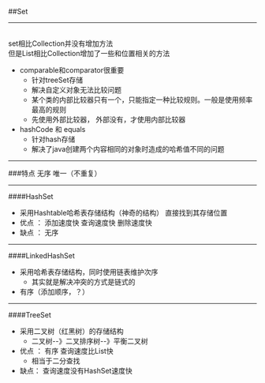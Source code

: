 ##Set
***
\
set相比Collection并没有增加方法
<br>但是List相比Collection增加了一些和位置相关的方法
* comparable和comparator很重要
    * 针对treeSet存储
    * 解决自定义对象无法比较问题
    * 某个类的内部比较器只有一个，只能指定一种比较规则。一般是使用频率最高的规则
    * 先使用外部比较器，  外部没有，才使用内部比较器
* hashCode 和 equals
    * 针对hash存储
    * 解决了java创建两个内容相同的对象时造成的哈希值不同的问题
---
###特点
无序  唯一（不重复）
***
####HashSet
* 采用Hashtable哈希表存储结构（神奇的结构）
       直接找到其存储位置
* 优点 ： 添加速度快  查询速度快  删除速度快
* 缺点 ： 无序
---
####LinkedHashSet
* 采用哈希表存储结构，同时使用链表维护次序
    * 其实就是解决冲突的方式是链式的
* 有序（添加顺序，？）
---
####TreeSet
* 采用二叉树（红黑树）的存储结构
    * 二叉树--》二叉排序树--》平衡二叉树
* 优点 ： 有序 查询速度比List快
    * 相当于二分查找
* 缺点： 查询速度没有HashSet速度快